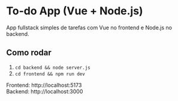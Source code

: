 # To-do App (Vue + Node.js)

App fullstack simples de tarefas com Vue no frontend e Node.js no backend.

## Como rodar

1. `cd backend && node server.js`
2. `cd frontend && npm run dev`

Frontend: http://localhost:5173  
Backend: http://localhost:3000
